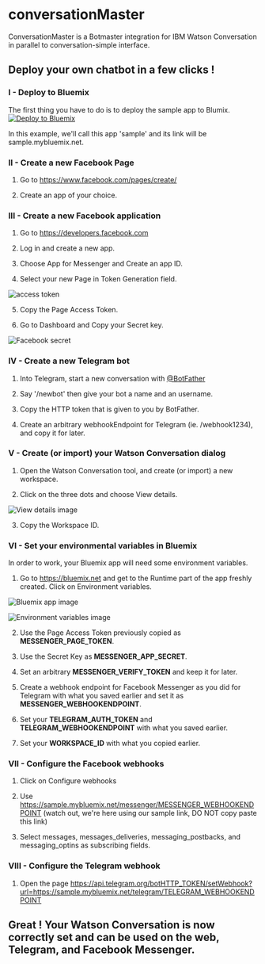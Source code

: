 # conversationMaster
ConversationMaster is a Botmaster integration for IBM Watson Conversation in parallel to conversation-simple interface.

## Deploy your own chatbot in a few clicks !

### I - Deploy to Bluemix

  The first thing you have to do is to deploy the sample app to Blumix.  [![Deploy to Bluemix](https://bluemix.net/deploy/button.png)](https://bluemix.net/deploy?repository=https://github.com/d8815460/conversationMaster)

  In this example, we'll call this app 'sample' and its link will be sample.mybluemix.net.

### II - Create a new Facebook Page
  1. Go to https://www.facebook.com/pages/create/

  2. Create an app of your choice.

### III - Create a new Facebook application
  1. Go to https://developers.facebook.com

  2. Log in and create a new app.

  3. Choose App for Messenger and Create an app ID.

  4. Select your new Page in Token Generation field.

  ![access token](readme_images/access_token.png)

  5. Copy the Page Access Token.

  6. Go to Dashboard and Copy your Secret key.

  ![Facebook secret](readme_images/secret_facebook.png)

### IV - Create a new Telegram bot
  1. Into Telegram, start a new conversation with
  [@BotFather](https://telegram.me/botfather)

  2. Say '/newbot' then give your bot a name and an username.

  3. Copy the HTTP token that is given to you by BotFather.

  4. Create an arbitrary webhookEndpoint for Telegram (ie. /webhook1234), and copy it for later.

### V - Create (or import) your Watson Conversation dialog
  1. Open the Watson Conversation tool, and create (or import) a new workspace.

  2. Click on the three dots and choose View details.

  ![View details image](readme_images/workspace_id.png)

  3. Copy the Workspace ID.

### VI - Set your environmental variables in Bluemix

  In order to work, your Bluemix app will need some environment variables.
  1. Go to https://bluemix.net and get to the Runtime part of the app freshly created. Click on Environment variables.

  ![Bluemix app image](readme_images/bluemix_app.png)

  ![Environment variables image](readme_images/env_variables.png)

  2. Use the Page Access Token previously copied as **MESSENGER_PAGE_TOKEN**.

  3. Use the Secret Key as **MESSENGER_APP_SECRET**.

  4. Set an arbitrary **MESSENGER_VERIFY_TOKEN** and keep it for later.

  5. Create a webhook endpoint for Facebook Messenger as you did for Telegram with what you saved earlier and set it as **MESSENGER_WEBHOOKENDPOINT**.

  6. Set your **TELEGRAM_AUTH_TOKEN** and **TELEGRAM_WEBHOOKENDPOINT** with what you saved earlier.

  7. Set your **WORKSPACE_ID** with what you copied earlier.

### VII - Configure the Facebook webhooks
  1. Click on Configure webhooks

  2. Use https://sample.mybluemix.net/messenger/MESSENGER_WEBHOOKENDPOINT (watch out, we're here using our sample link, DO NOT copy paste this link)

  3. Select messages, messages_deliveries, messaging_postbacks, and messaging_optins as subscribing fields.

### VIII - Configure the Telegram webhook
  1. Open the page https://api.telegram.org/botHTTP_TOKEN/setWebhook?url=https://sample.mybluemix.net/telegram/TELEGRAM_WEBHOOKENDPOINT


## Great ! Your Watson Conversation is now correctly set and can be used on the web, Telegram, and Facebook Messenger.
